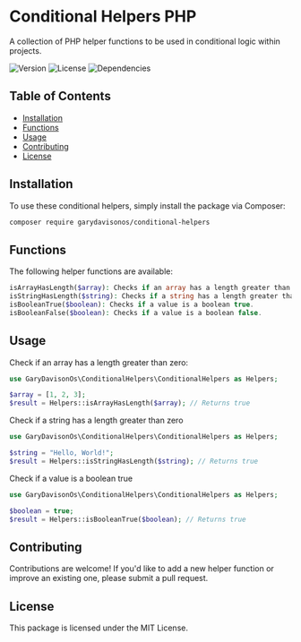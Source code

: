 # Conditional Helpers PHP

A collection of PHP helper functions to be used in conditional logic within projects.

![Version](https://img.shields.io/packagist/v/garydavisonos/conditional-helpers)
![License](https://poser.pugx.org/garydavisonos/conditional-helpers/license)
![Dependencies](https://img.shields.io/packagist/dependency-v/garydavisonos/conditional-helpers/php)

## Table of Contents

- [Installation](#installation)
- [Functions](#functions)
- [Usage](#usage)
- [Contributing](#contributing)
- [License](#license)

## Installation

To use these conditional helpers, simply install the package via Composer:

```bash
composer require garydavisonos/conditional-helpers
```

## Functions

The following helper functions are available:

```php
isArrayHasLength($array): Checks if an array has a length greater than zero.
isStringHasLength($string): Checks if a string has a length greater than zero.
isBooleanTrue($boolean): Checks if a value is a boolean true.
isBooleanFalse($boolean): Checks if a value is a boolean false.
```

## Usage

Check if an array has a length greater than zero:

```php
use GaryDavisonOs\ConditionalHelpers\ConditionalHelpers as Helpers;

$array = [1, 2, 3];
$result = Helpers::isArrayHasLength($array); // Returns true
```

Check if a string has a length greater than zero

```php
use GaryDavisonOs\ConditionalHelpers\ConditionalHelpers as Helpers;

$string = "Hello, World!";
$result = Helpers::isStringHasLength($string); // Returns true
```

Check if a value is a boolean true

```php
use GaryDavisonOs\ConditionalHelpers\ConditionalHelpers as Helpers;

$boolean = true;
$result = Helpers::isBooleanTrue($boolean); // Returns true
```

## Contributing

Contributions are welcome! If you'd like to add a new helper function or improve an existing one, please submit a pull request.

## License

This package is licensed under the MIT License.
